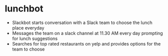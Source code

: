 # lunchbot

* Slackbot starts conversation with a Slack team to choose the lunch place everyday
* Messages the team on a slack channel at 11.30 AM every day prompting for lunch suggestions
* Searches for top rated restaurants on yelp and provides options for the team to choose

